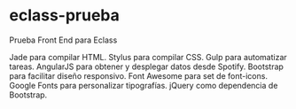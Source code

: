 # eclass-prueba
Prueba Front End para Eclass

Jade para compilar HTML.
Stylus para compilar CSS.
Gulp para automatizar tareas.
AngularJS para obtener y desplegar datos desde Spotify.
Bootstrap para facilitar diseño responsivo.
Font Awesome para set de font-icons.
Google Fonts para personalizar tipografías.
jQuery como dependencia de Bootstrap.